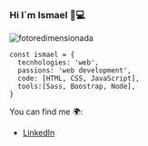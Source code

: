 ### Hi I´m Ismael 👋💻
![fotoredimensionada](https://github.com/Ismaelcamacho9/Ismaelcamacho9/assets/117038371/2c78068d-6bfd-437b-929e-75cfe3d03a31)

```JS
const ismael = {
  tecnhologies: 'web',
  passions: 'web development',
  code: [HTML, CSS, JavaScript],
  tools:[Sass, Boostrap, Node],
}
```
You can find me 🌍:
- [LinkedIn](https://www.linkedin.com/in/ismael-camacho-linares)

<!--
**Ismaelcamacho9/Ismaelcamacho9** is a ✨ _special_ ✨ repository because its `README.md` (this file) appears on your GitHub profile.

Here are some ideas to get you started:

- 🔭 I’m currently working on ...
- 🌱 I’m currently learning ...
- 👯 I’m looking to collaborate on ...
- 🤔 I’m looking for help with ...
- 💬 Ask me about ...
- 📫 How to reach me: ...
- 😄 Pronouns: ...
- ⚡ Fun fact: ...
-->
